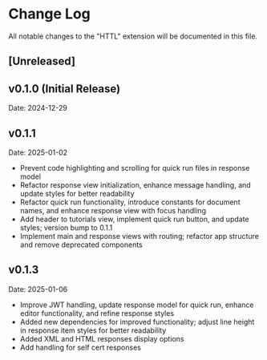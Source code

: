 # Change Log

All notable changes to the "HTTL" extension will be documented in this file.

## [Unreleased]

## v0.1.0 (Initial Release)

Date: 2024-12-29

## v0.1.1

Date: 2025-01-02

- Prevent code highlighting and scrolling for quick run files in response model
- Refactor response view initialization, enhance message handling, and update styles for better readability
- Refactor quick run functionality, introduce constants for document names, and enhance response view with focus handling
- Add header to tutorials view, implement quick run button, and update styles; version bump to 0.1.1
- Implement main and response views with routing; refactor app structure and remove deprecated components

## v0.1.3

Date: 2025-01-06

- Improve JWT handling, update response model for quick run, enhance editor functionality, and refine response styles
- Added new dependencies for improved functionality; adjust line height in response item styles for better readability
- Added XML and HTML responses display options
- Add handling for self cert responses

